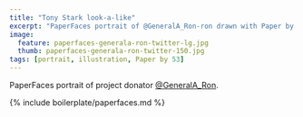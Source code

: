 ```yaml
---
title: "Tony Stark look-a-like"
excerpt: "PaperFaces portrait of @GeneralA_Ron-ron drawn with Paper by 53 on an iPad."
image: 
  feature: paperfaces-generala-ron-twitter-lg.jpg
  thumb: paperfaces-generala-ron-twitter-150.jpg
tags: [portrait, illustration, Paper by 53]
---
```


PaperFaces portrait of project donator [@GeneralA_Ron](http://twitter.com/GeneralA_Ron).

{% include boilerplate/paperfaces.md %}